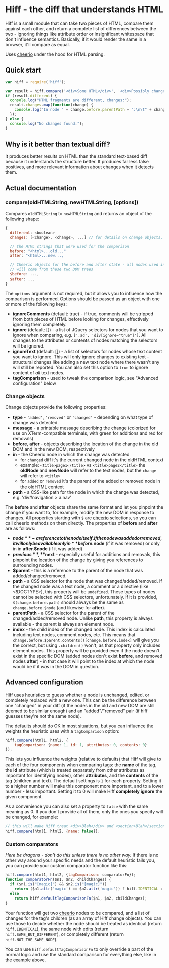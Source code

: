 # Hiff - the diff that understands HTML

Hiff is a small module that can take two pieces of HTML, compare them against each other, and return a complete list of differences between the two - ignoring things like attribute order or insignificant whitespace that don't influence semantics. Basically, if it would render the same in a browser, it'll compare as equal.

Uses [cheerio][cheerio] under the hood for HTML parsing.

## Quick start

```javascript
var hiff = require('hiff');

var result = hiff.compare('<div>Some HTML</div>', '<div>Possibly changed HTML</div>');
if (result.different) {
  console.log("HTML fragments are different, changes:");
  result.changes.map(function(change) {
    console.log("In node " + change.before.parentPath + ":\n\t" + change.message);
  });
} else {
  console.log("No changes found.");
}
```

## Why is it better than textual diff?

It produces better results on HTML than the standard text-based diff because it understands the structure better. It produces far less false positives, and more relevant information about changes when it detects them.

## Actual documentation

### compare(oldHTMLString, newHTMLString, [options])

Compares `oldHTMLString` to `newHTMLString` and returns an object of the following shape:

```javascript
{
  different: <boolean> 
  changes: [<change>, <change>, ...] // for details on change objects, see below

  // the HTML strings that were used for the comparison
  before: "<html>...old..." 
  after: "<html>...new...,

  // Cheerio objects for the before and after state - all nodes used in change objects
  // will come from these two DOM trees
  $before: ...,
  $after: ...
}
```

The `options` argument is not required, but it allows you to influence how the comparison is performed. Options should be passed as an object with one or more of the following keys:

* **ignoreComments** (default: true) - if true, comments will be stripped from both pieces of HTML before looking for changes, effectively ignoring them completely.
* **ignore** (default: []) - a list of JQuery selectors for nodes that you want to ignore when comparing, e.g. `['.ad', 'div[ignore="true"]']`. All changes to the attributes or contents of nodes matching the selectors will be ignored.
* **ignoreText** (default: []) - a list of selectors for nodes whose text content you want to ignore. This will only ignore changes to existing text - structural changes like adding a new text node where there wasn't any will still be reported. You can also set this option to `true` to ignore content of *all* text nodes.
* **tagComparison** - used to tweak the comparison logic, see "Advanced configuration" below

### Change objects

Change objects provide the following properties:

* **type** - `'added'`, `'removed'` or `'changed'` - depending on what type of change was detected.
* **message** - a printable message describing the change (colorized for use on XTerm-compatible terminals, with green for additions and red for removals)
* **before**, **after** - objects describing the location of the change in the old DOM and in the new DOM, respectively
* **in** - the Cheerio node in which the change was detected
  - for `changed` diff it's the current changed node in the oldHTML context
  - example: `<title>page1</title>` vs `<title>page2</title>` the **oldNode** and **newNode** will refer to the text nodes, but the `change` will refer to `<title>`
  - for `added` or `removed` it's the parent of the added or removed node in the oldHTML context
* **path** - a CSS-like path for the node in which the change was detected, e.g. 'div#navigation > a.nav'

The **before** and **after** objects share the same format and let you pinpoint the change if you want to, for example, modify the new DOM in response to changes. All properties starting with `$` are [cheerio][cheerio] selections, so you can call cheerio methods on them directly. The properties of **before** and **after** are as follows:

* **$node** - a reference to the node itself. If the node was added or removed, it will only be available only in **before.$node** (if it was removed) or only in in **after.$node** (if it was added)
* **$previous**, **$next** - especially useful for additions and removals, this pinpoint the location of the change by giving you references to surrounding nodes.
* **$parent** - this is a reference to the parent of the node that was added/changed/removed.
* **path** - a CSS selector for the node that was changed/added/removed. If the changed node was a text node, a comment or a directive (like <!DOCTYPE>), this property will be `undefined`. These types of nodes cannot be selected with CSS selectors, unfortunately. If it is provided, `$(change.before.path)` should always be the same as `change.before.$node` (and likewise for **after**).
* **parentPath** - a CSS selector for the parent of the changed/added/removed node. Unlike **path**, this property is always available - the parent is always an element node.
* **index** - the child index of the changed node. This index is calculated including text nodes, comment nodes, etc. This means that `change.before.$parent.contents()[change.before.index]` will give you the correct, but using `.children()` won't, as that property only includes element nodes. This property will be provided even if the node doesn't exist in the specific DOM (added nodes don't exist **before**, and removed nodes **after**) - in that case it will point to the index at which the node would be if it _was_ in the DOM in question.

## Advanced configuration

Hiff uses heuristics to guess whether a node is unchanged, edited, or completely replaced with a new one. This can be the difference between one "changed" in your diff (if the nodes in the old and new DOM are still deemed to be similar enough) and an "added"/"removed" pair (if hiff guesses they're not the same node).

The defaults should do OK in most situations, but you can influence the weights the heuristic uses with a `tagComparison` option:

```javascript
hiff.compare(html1, html2, {
    tagComparison: {name: 1, id: 1, attributes: 0, contents: 0}
});
```

This lets you influence the weights (relative to defaults) that Hiff will give to each of the four components when comparing tags: the **name** of the tag, the **id** attribute (which is treated separately from other attributes as important for identifying nodes), other **attributes**, and the **contents** of the tag (children and text). The default settings is `1` for each property. Setting it to a higher number will make this component more important, and to a lower number - less important. Setting it to 0 will make Hiff **completely ignore** the given component.

As a convenience you can also set a property to `false` with the same meaning as 0. If you don't provide all of them, only the
ones you specify will be changed, for example:

```javascript
// this will make Hiff treat <div>Blah</div> and <section>Blah</section> as identical
hiff.compare(html1, html2, {name: false}); 
```

### Custom comparators

_Here be dragons - don't do this unless there is no other way._ If there is no other way around your specific needs and the default heuristic fails you, you can provide your custom comparator function like this:

```javascript
hiff.compare(html1, html2, {tagComparison: comparatorFn});
function comparatorFn($n1, $n2, childChanges) {
  if ($n1.is("[magic]") && $n2.is("[magic]"))
    return ($n1.attr('magic') == $n2.attr('magic')) ? hiff.IDENTICAL : hiff.NOT_THE_SAME_NODE;
  else
    return hiff.defaultTagComparisonFn($n1, $n2, childChanges);
}
```

Your function will get two [cheerio][cheerio] nodes to be compared, and a list of changes for the tag's children (as an array of Hiff change objects). You can use those to decide whether the node should be treated as identical (return `hiff.IDENTICAL`), the same node with edits (return `hiff.SAME_BUT_DIFFERENT`), or completely different (return `hiff.NOT_THE_SAME_NODE`).

You can use `hiff.defaultTagComparisonFn` to only override a part of the normal logic and use the standard comparison for everything else, like in the example above.

[cheerio]: https://github.com/cheeriojs/cheerio
